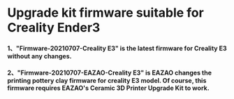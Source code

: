 # Upgrade kit firmware suitable for Creality Ender3



#### 1、"Firmware-20210707-Creality E3" is the latest firmware for Creality E3 without any changes.

#### 2、"Firmware-20210707-EAZAO-Creality E3" is EAZAO changes the printing pottery clay firmware for creality E3 model. Of course, this firmware requires EAZAO's Ceramic 3D Printer Upgrade Kit to work.

